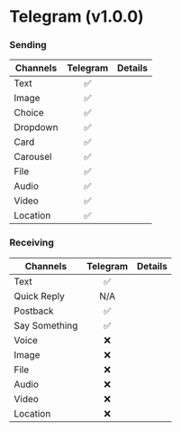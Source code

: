 # Telegram (v1.0.0)

### Sending

| Channels | Telegram | Details |
| -------- | :------: | :------ |
| Text     |    ✅    |         |
| Image    |    ✅    |         |
| Choice   |    ✅    |         |
| Dropdown |    ✅    |         |
| Card     |    ✅    |         |
| Carousel |    ✅    |         |
| File     |    ✅    |         |
| Audio    |    ✅    |         |
| Video    |    ✅    |         |
| Location |    ✅    |         |

### Receiving

| Channels      | Telegram | Details |
| ------------- | :------: | :------ |
| Text          |    ✅    |         |
| Quick Reply   |   N/A    |         |
| Postback      |    ✅    |         |
| Say Something |    ✅    |         |
| Voice         |    ❌    |         |
| Image         |    ❌    |         |
| File          |    ❌    |         |
| Audio         |    ❌    |         |
| Video         |    ❌    |         |
| Location      |    ❌    |         |
